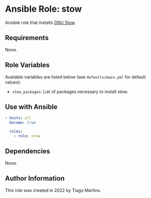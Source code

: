 # Ansible Role: stow

Ansible role that installs [GNU Stow](https://www.gnu.org/software/stow).

## Requirements

None.

## Role Variables

Available variables are listed below (see `defaults/main.yml` for default
values):

- `stow_packages`: List of packages necessary to install stow.

## Use with Ansible


```yaml
- hosts: all
  become: true

  roles:
    - role: stow
```

## Dependencies

None.

## Author Information

This role was created in 2022 by Tiago Martins.
